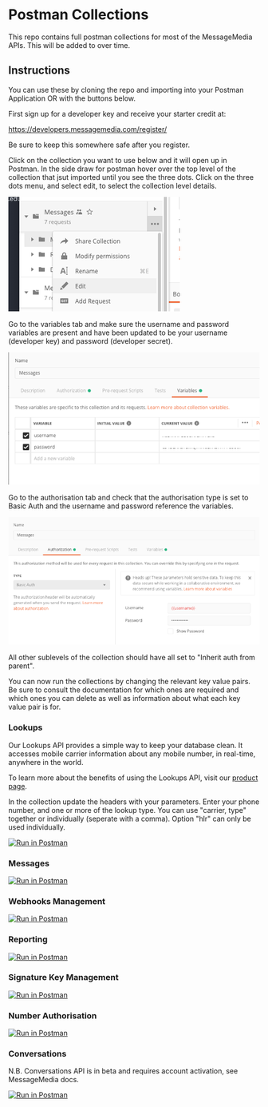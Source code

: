 
# Postman Collections

This repo contains full postman collections for most of the MessageMedia APIs. This will be added to over time.

## Instructions

You can use these by cloning the repo and importing into your Postman Application OR with the buttons below.

First sign up for a developer key and receive your starter credit at:

https://developers.messagemedia.com/register/

Be sure to keep this somewhere safe after you register. 

Click on the collection you want to use below and it will open up in Postman. In the side draw for postman hover over the top level of the collection that jsut imported until you see the three dots. Click on the three dots menu, and select edit, to select the collection level details.  

![step1](/img/topleveledit1.png)

Go to the variables tab and make sure the username and password variables are present and have been updated to be your username (developer key) and password (developer secret). 

![step2](/img/usernamepasswordedit.png)

Go to the authorisation tab and check that the authorisation type is set to Basic Auth and the username and password reference the variables. 

![step3](/img/authorisationedit.png)

All other sublevels of the collection should have all set to "Inherit auth from parent".

You can now run the collections by changing the relevant key value pairs. Be sure to consult the documentation for which ones are required and which ones you can delete as well as information about what each key value pair is for. 

### Lookups

Our Lookups API provides a simple way to keep your database clean. It accesses mobile carrier information about any mobile number, in real-time, anywhere in the world.

To learn more about the benefits of using the Lookups API, visit our [product page](https://www.messagemedia.com/au/feature/lookups/).

In the collection update the headers with your parameters. Enter your phone number, and one or more of the lookup type. You can use "carrier, type" together or individually (seperate with a comma). Option "hlr" can only be used individually.

[![Run in Postman](https://run.pstmn.io/button.svg)](https://app.getpostman.com/run-collection/7dbb0007cff1630317b5)

### Messages

[![Run in Postman](https://run.pstmn.io/button.svg)](https://app.getpostman.com/run-collection/11b2a979fa10c6564f77)

### Webhooks Management

[![Run in Postman](https://run.pstmn.io/button.svg)](https://app.getpostman.com/run-collection/4484dfbb1fef44e53094)

### Reporting

[![Run in Postman](https://run.pstmn.io/button.svg)](https://app.getpostman.com/run-collection/4328b75d99c64a439e39)

### Signature Key Management

[![Run in Postman](https://run.pstmn.io/button.svg)](https://app.getpostman.com/run-collection/e301a1cb751032a3d32f)

### Number Authorisation

[![Run in Postman](https://run.pstmn.io/button.svg)](https://app.getpostman.com/run-collection/0cb82955424cc2d15b48)

### Conversations

N.B. Conversations API is in beta and requires account activation, see MessageMedia docs.

[![Run in Postman](https://run.pstmn.io/button.svg)](https://app.getpostman.com/run-collection/9c0f67ae55f173310d33)
